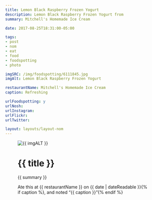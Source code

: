 ```yaml
---
title: Lemon Black Raspberry Frozen Yogurt
description: Lemon Black Raspberry Frozen Yogurt from
summary: Mitchell's Homemade Ice Cream

date: 2017-08-25T18:31:00-05:00

tags:
- post
- nom
- eat
- food
- foodspotting
- photo

imgSRC: /img/foodspotting/6111845.jpg
imgAlt: Lemon Black Raspberry Frozen Yogurt

restaurantName: Mitchell's Homemade Ice Cream
caption: Refreshing

urlFoodspotting: y
urlNosh:
urlInstagram:
urlFlickr:
urlTwitter:

layout: layouts/layout-nom
---
```

<figure class="nom">
	<img class="u-photo img-border" src="{{ imgSRC }}" alt="{{ imgALT }}">
	<figcaption>
		<h1 class="title p-name">{{ title }}</h1>
		<p class="summary">{{ summary }}</p>
		<p>Ate this at {{ restaurantName }} on <time class="dt-published" datetime="{{ date | dateIso }}">{{ date | dateReadable }}</time>{% if caption %}, and noted <q class="caption">{{ caption }}</q>{% endif %}
	</figcaption>
</figure>